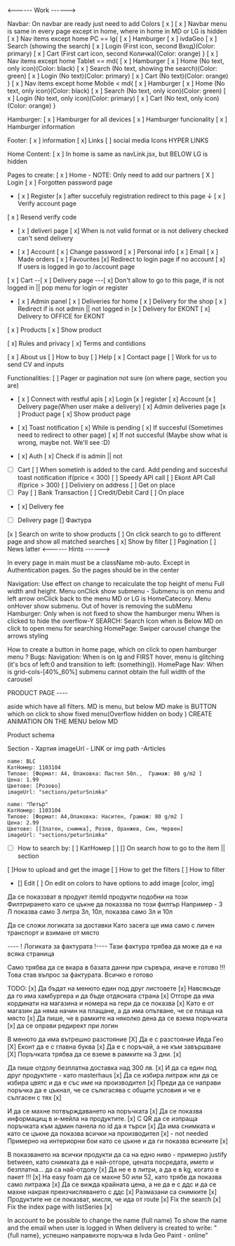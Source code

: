<------ Work ------>

Navbar:
On navbar are ready just need to add Colors [ x ]
[ x ] Navbar menu is same in every page except in home, where in home in MD or LG is hidden
[ x ] Nav items except home PC == lg{
[ x ] Hamburger
[ x ] ivdaGeo
[ x ] Search (showing the search)
[ x ] Login (First icon, second Вход)(Color: primary)
[ x ] Cart (First cart icon, second Количка)(Color: orange)
}
[ x ] Nav items except home Tablet == md{
[ x ] Hamburger
[ x ] Home (No text, only icon)(Color: black)
[ x ] Search (No text, showing the search)(Color: green)
[ x ] Login (No text)(Color: primary)
[ x ] Cart (No text)(Color: orange)
}
[ x ] Nav items except home Mobile < md{
[ x ] Hamburger
[ x ] Home (No text, only icon)(Color: black)
[ x ] Search (No text, only icon)(Color: green)
[ x ] Login (No text, only icon)(Color: primary)
[ x ] Cart (No text, only icon)(Color: orange)
}

Hamburger:
[ x ] Hamburger for all devices
[ x ] Hamburger funcionality
[ x ] Hamburger information

Footer:
[ x ] information
[ x] Links
[ ] social media Icons HYPER LINKS

Home Content:
[ x ] In home is same as navLink.jsx, but BELOW LG is hidden

Pages to create:
[ x ] Home - NOTE: Only need to add our partners
[ X ] Login
[ x ] Forgotten password page

- [ x ] Register
  [x ] after succefuly registration redirect to this page ↓
  [ x ] Verify account page

[ x ] Resend verify code

- [ x ] deliveri page
  [ x] When is not valid format or is not delivery checked can't send delivery

- [ x ] Account
  [ x ] Change password
  [ x ] Personal info
  [ x ] Email
  [ x ] Made orders
  [ x ] Favourites
  [x] Redirect to login page if no account
  [ x] If users is logged in go to /account page

[ x ] Cart
--[ x ] Delivery page
---[ x] Don't allow to go to this page, if is not logged in || pop menu for login or register

- [ x ] Admin panel
  [ x ] Deliveries for home
  [ x ] Delivery for the shop
  [ x ] Redirect if is not admin || not logged in
  [x ] Delivery for EKONT
  [ x] Delivery to OFFICE for EKONT

[ x ] Products
[ x ] Show product

[ x] Rules and privacy
[ x] Terms and contidions

[ x ] About us
[ ] How to buy
[ ] Help
[ x ] Contact page
[ ] Work for us to send CV and inputs

Functionalities:
[ ] Pager or pagination not sure (on where page, section you are)

- [ x ] Connect with restful apis
  [ x] Login
  [x ] register
  [ x] Account
  [x ] Delivery page(When user make a delivery)
  [ x] Admin deliveries page
  [x ] Product page
  [ x] Show product page

- [ x] Toast notification
  [ x] While is pending
  [ x] If succesful (Sometimes need to redirect to other page)
  [ x] If not succesful (Maybe show what is wrong, maybe not. We'll see :D)

- [ x] Auth
  [ x] Check if is admin || not
- [ ] Cart
      [ ] When sometinh is added to the card. Add pending and succesful toast notification
      if(price < 300)
      [ ] Speedy API call
      [ ] Ekont API Call
      if(price > 300)
      [ ] Deliviery on address
      [ ] Get on place
- [ ] Pay
      [ ] Bank Transaction
      [ ] Credit/Debit Card
      [ ] On place
- [ x] Delivery fee

- [ ] Delivery page
      [] Фактура

[x ] Search on write to show products
[ ] On click search to go to different page and show all matched searches
[ x] Show by filter
[ ] Pagination
[ ] News latter
<------ Hints ------>

In every page in main must be a className mb-auto. Except in Authentication pages. So the pages should be in the center

Navigation:
Use effect on change to recalculate the top height of menu
Full width and height. Menu onClick show submenu - Submenu is on menu and left arrow onClick back to the menu
MD or LG is HomeCatecory. Menu onHover show submenu. Out of hover is removing the subMenu
Hamburger:
Only when is not fixed to show the hamburger menu
When is clicked to hide the overflow-Y
SEARCH:
Search Icon when is Below MD on click to open menu for searching
HomePage:
Swiper carousel change the arrows styling

How to create a button in home page, which on click to open hamburger menu ?
Bugs:
Navigation:
When is on lg and FIRST hover, menu is glitching (it's bcs of left:0 and transition to left: (something)).
HomePage Nav:
When is grid-cols-[40%_60%] submenu cannot obtain the full width of the carousel

PRODUCT PAGE ----

aside which have all filters. MD is menu, but below MD make is BUTTON which on click to show fixed menu(Overflow hidden on body ) CREATE ANiMATION ON THE MENU below MD

Product schema

Section - Хартия
imageUrl - LINK or img path
-Articles

    name: BLC
    КатНомер: 1103104
    Типове: [Формат: А4, Опаковка: Пастел 50л.,  Грамаж: 80 g/m2 ]
    Цена: 1.99
    Цветове: [Розово]
    imageUrl: "sections/peturSnimka"

    name: "Петър"
    КатНомер: 1103104
    Типове: [Формат: А4,Опаковка: Наситен, Грамаж: 80 g/m2 ]
    Цена: 2.99
    Цветове: [[Златен, снимка], Розов, Оранжев, Син, Червен]
    imageUrl: "sections/peturSnimka"

-[ ] How to search by:
[ ] КатНомер
[ ]
[] On search how to go to the item || section

[ ]How to upload and get the image
[ ] How to get the filters
[ ] How to filter

- [] Edit
  [ ] On edit on colors to have options to add image [color, img]

Да се показзват в продукт itemId продукти подобни на този
Филтрирането като се цъкне да показзва по този филтър
Например -
3 Л показва само 3 литра
3л, 10л, показва само 3л и 10л

Да се сложи логиката за доставки
Като засега ще има само с личен транспорт и взимане от място

---- ! Логиката за фактурата !----
Тази фактура трябва да може да е на всяка страница

Само трябва да се вкара в базата данни при сървъра, иначе е готово !!! Това став въпрос за фактурата. Всичко е готово

TODO:
[x] Да бъдат на менюто един под друг листовете
[x] Навсякъде да го има хамбургера и да бъде отдясната страна
[x] Отгоре да има кординати на магазина и номера на гери да се показва
[x] Като е от магазин да няма начин на плащане, а да има опътване, че се плаща на място
[x] Да пише, че в рамките на няколко дена да се взема поръчката
[x] да се оправи редирект при логин

В менюто да има вътрешно разстояние [X]
Да е с разстояние Ивда Гео [X]
Еконт да е с главна буква [x]
Да е с поръчай, а не към завършване [X]
Поръчката трябва да се вземе в рамките на 3 дни. [x]

Да пише отдолу безплатна доставка над 300 лв. [x]
И да са един под друг продуктите - като masterhaus [x]
Да се избира литраж или да се избира цвятс и да е със име на производител [x]
Преди да се направи поръчка да е цъкнал, че се сълкгасява с общите условия и че е сългасен с тях [x]

И да се махне потвърждаването на поръчката [x]
Да се показва информацищ в и-мейла на продуктите. [x]
С QR да се изпраща поръчката към админ панела по id да я търси [x]
Да има снимката и като се цъкне да показва всички на производител [x] - not needed
Примерно на интериорни бои като се цъкне и да ги показва всичките [x]

В показването на всички продукти да са на едно ниво - примерно justify between, като снимката да е най-отгоре, цената посредата, името и безплатна... да са най-отдолу [x]
Да не е в литри, а да е в kg, когато е пакет !!! [x]
На easy foam да се махне 50 или 52, като трябв да показва само литража [x]
Да се вижда крайната цена, а не да е с ддс и да се махне накрая преизчисляването с ддс [x]
Размазани са снимките [x]
Продуктите не се показват, мисля, че ида от route [x]
Fix the search [x]
Fix the index page with listSeries [x]

In account to be possible to change the name (full name)
To show the name and the email when user is logged in
When delivery is created to write: "{full name}, успешно направихте поръчка в Ivda Geo Paint - online"
